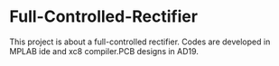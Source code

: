 # Full-Controlled-Rectifier
This project is about a full-controlled rectifier.
Codes are developed in MPLAB ide and xc8 compiler.PCB designs in AD19.
